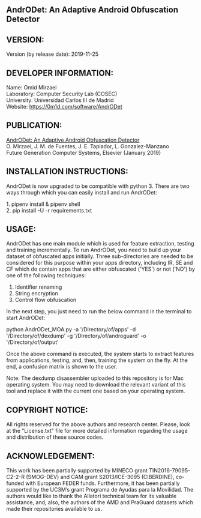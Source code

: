 AndrODet: An Adaptive Android Obfuscation Detector
---------------------------------------------------------------------------------------------------

VERSION:
------------

Version (by release date): 2019-11-25

DEVELOPER INFORMATION:
------------------------------------

Name: Omid Mirzaei <br />
Laboratory: Computer Security Lab (COSEC) <br />
University: Universidad Carlos III de Madrid <br />
Website: https://0m1d.com/software/AndrODet <br />

PUBLICATION:
------------------

[AndrODet: An Adaptive Android Obfuscation Detector](https://0m1d.com/assets/pdf/J5.pdf) <br />
O. Mirzaei, J. M. de Fuentes, J. E. Tapiador, L. Gonzalez-Manzano <br />
Future Generation Computer Systems, Elsevier (January 2019) <br />

INSTALLATION INSTRUCTIONS:
----------------------------------------

AndrODet is now upgraded to be compatible with python 3. There are two ways through which you can easily install and run AndrODet:

1\. pipenv install & pipenv shell <br />
2\. pip install -U -r requirements.txt <br />

USAGE:
---------

AndrODet has one main module which is used for feature extraction, testing and training incrementally. To run AndrODet, you need to build up your dataset of obfuscated apps initially. Three sub-directories are needed to be considered for this purpose within your apps directory, including IR, SE and CF which do contain apps that are either obfuscated ('YES') or not ('NO') by one of the following techniques:

1. Identifier renaming
2. String encryption
3. Control flow obfuscation 

In the next step, you just need to run the below command in the terminal to start AndrODet:

python   AndrODet_MOA.py   -a   '/Directory/of/apps'   -d   '/Directory/of/dexdump'   -g   '/Directory/of/androguard'   -o   '/Directory/of/output'

Once the above command is executed, the system starts to extract features from applications, testing, and, then, training the system on the fly. At the end, a confusion matrix is shown to the user.

Note: The dexdump disassembler uploaded to this repository is for Mac operating system. You may need to download the relevant variant of this tool and replace it with the current one based on your operating system. <br />

COPYRIGHT NOTICE:
--------------------------

All rights reserved for the above authors and research center. Please, look at the "License.txt" file for more detailed information regarding the usage and distribution of these source codes.

ACKNOWLEDGEMENT:
-----------------------------

This work has been partially supported by MINECO grant TIN2016-79095-C2-2-R (SMOG-DEV) and CAM grant S2013/ICE-3095 (CIBERDINE), co-funded with European FEDER funds. Furthermore, it has been partially supported by the UC3M’s grant Programa de Ayudas para la Movilidad. The authors would like to thank the Allatori technical team for its valuable assistance, and, also, the authors of the AMD and PraGuard datasets which made their repositories available to us. 

